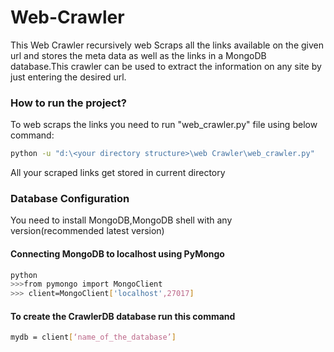 # Web-Crawler
This Web Crawler recursively web Scraps all the links available on the given url and stores the meta data as well as the links in a MongoDB database.This crawler can be used to extract the information on any site by just entering the desired url.

### How to run the project?
To web scraps the links you need to run "web_crawler.py" file using below command:
```bash
python -u "d:\<your directory structure>\web Crawler\web_crawler.py"
```
All your scraped links get stored in current directory

### Database Configuration
You need to install MongoDB,MongoDB shell with any version(recommended latest version)
#### Connecting MongoDB to localhost using PyMongo
```bash
python
>>>from pymongo import MongoClient
>>> client=MongoClient['localhost',27017]
```
#### To create the CrawlerDB database run this command
```bash
mydb = client[‘name_of_the_database’]
```
